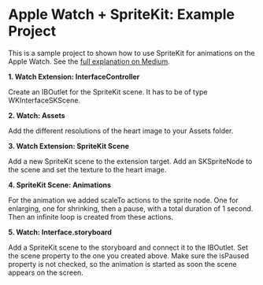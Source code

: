 # Apple Watch + SpriteKit: Example Project 

This is a sample project to shown how to use SpriteKit for animations on 
the Apple Watch. 
See the [full explanation on Medium](https://medium.com/@eriadam/animations-on-apple-watch-with-spritekit-665b981e7b64).

**1. Watch Extension: InterfaceController**

Create an IBOutlet for the SpriteKit scene. It has to be of type 
WKInterfaceSKScene. 

**2. Watch: Assets**

Add the different resolutions of the heart image to your Assets folder.

**3. Watch Extension: SpriteKit Scene**

Add a new SpriteKit scene to the extension target. Add an SKSpriteNode to the 
scene and set the texture to the heart image.

**4. SpriteKit Scene: Animations**

For the animation we added scaleTo actions to the sprite node. One for 
enlarging, one for shrinking, then a pause, with a total duration of 1 second. 
Then an infinite loop is created from these actions.

**5. Watch: Interface.storyboard**

Add a SpriteKit scene to the storyboard and connect it to the IBOutlet. 
Set the scene property to the one you created above. Make sure the isPaused 
property is not checked, so the animation is started as soon the scene appears 
on the screen.

